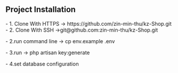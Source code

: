 

## Project Installation

<p> -  1. Clone With HTTPS -> https://github.com/zin-min-thu/kz-Shop.git <br>
    - 2. Clone With SSH ->git@github.com:zin-min-thu/kz-Shop.git
</p>
<p> - 2.run command line -> cp env.example .env</p>
<p> - 3.run -> php artisan key:generate</p>
<p> - 4.set database configuration</p>

